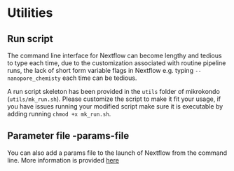 # Utilities

## Run script
The command line interface for Nextflow can become lengthy and tedious to type each time, due to the customization associated with routine pipeline runs, the lack of short form variable flags in Nextflow e.g. typing `--nanopore_chemisty` each time can be tedious.

A run script skeleton has been provided in the `utils` folder of mikrokondo (`utils/mk_run.sh`). Please customize the script to make it fit your usage, if you have issues running your modified script make sure it is executable by adding running `chmod +x mk_run.sh`.

## Parameter file -params-file
You can also add a params file to the launch of Nextflow from the command line. More information is provided [here](https://www.nextflow.io/blog/2020/cli-docs-release.html)

